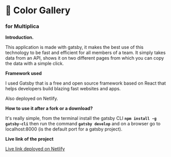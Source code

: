 # 🚀 Color Gallery 
### for Multiplica

 **Introduction.**

  This application is made with gatsby, it makes the best use of this technology to be fast and efficient for all members of a team. It simply takes data from an API, shows it on two different pages from which you can copy the data with a simple click. 

  **Framework used**

  I used Gatsby that is a free and open source framework based on React that helps developers build blazing fast websites and apps.

  Also deployed on Netlify. 

  **How to use it after a fork or a download?**

  It's really simple, from the terminal install the gatsby CLI **`npm install -g gatsby-cli`** then run the command **`gatsby develop`** and on a browser go to localhost:8000 (is the default port for a gatsby project).

  **Live link of the project**

   [Live link deployed on Netlify](https://color-gallery-multiplica.netlify.com/)
   
